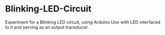 # Blinking-LED-Circuit
Experiment for a Blinking LED circuit, using Arduino Uno with LED interfaced to it and serving as an output transducer. 
